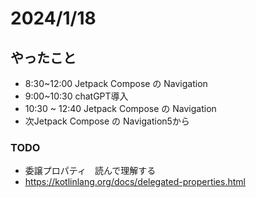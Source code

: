 
# 2024/1/18

## やったこと
* 8:30~12:00 Jetpack Compose の Navigation　
* 9:00~10:30 chatGPT導入
* 10:30 ~ 12:40 Jetpack Compose の Navigation
* 次Jetpack Compose の Navigation5から





### TODO
* 委譲プロパティ　読んで理解する
* https://kotlinlang.org/docs/delegated-properties.html
